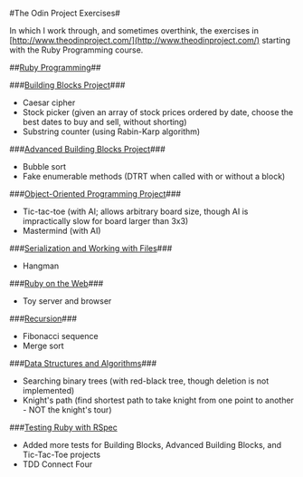 #The Odin Project Exercises#

In which I work through, and sometimes overthink, the exercises in [http://www.theodinproject.com/](http://www.theodinproject.com/) starting with the Ruby Programming course.

##[Ruby Programming](http://www.theodinproject.com/ruby-programming)##

###[Building Blocks Project](http://www.theodinproject.com/ruby-programming/building-blocks)###
* Caesar cipher
* Stock picker (given an array of stock prices ordered by date, choose the best dates to buy and sell, without shorting)
* Substring counter (using Rabin-Karp algorithm)

###[Advanced Building Blocks Project](http://www.theodinproject.com/ruby-programming/advanced-building-blocks)###
* Bubble sort
* Fake enumerable methods (DTRT when called with or without a block)

###[Object-Oriented Programming Project](http://www.theodinproject.com/ruby-programming/oop)###
* Tic-tac-toe (with AI; allows arbitrary board size, though AI is impractically slow for board larger than 3x3)
* Mastermind (with AI)

###[Serialization and Working with Files](http://www.theodinproject.com/ruby-programming/file-i-o-and-serialization)###
* Hangman

###[Ruby on the Web](http://www.theodinproject.com/ruby-programming/ruby-on-the-web)###
* Toy server and browser

###[Recursion](http://www.theodinproject.com/ruby-programming/recursion)###
* Fibonacci sequence
* Merge sort

###[Data Structures and Algorithms](http://www.theodinproject.com/ruby-programming/data-structures-and-algorithms)###
* Searching binary trees (with red-black tree, though deletion is not implemented)
* Knight's path (find shortest path to take knight from one point to another - NOT the knight's tour)

###[Testing Ruby with RSpec](http://www.theodinproject.com/ruby-programming/testing-ruby)
* Added more tests for Building Blocks, Advanced Building Blocks, and Tic-Tac-Toe projects
* TDD Connect Four
